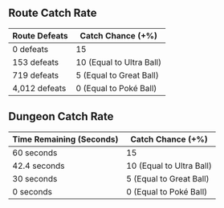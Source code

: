 ## Route Catch Rate
|Route Defeats|Catch Chance (+%)|
|---|---|
|0 defeats|15
|153 defeats|10 (Equal to Ultra Ball)
|719 defeats|5 (Equal to Great Ball)
|4,012 defeats|0 (Equal to Poké Ball)

## Dungeon Catch Rate
|Time Remaining (Seconds)|Catch Chance (+%)|
|---|---|
|60 seconds|15
|42.4 seconds|10 (Equal to Ultra Ball)
|30 seconds|5 (Equal to Great Ball)
|0 seconds|0 (Equal to Poké Ball)